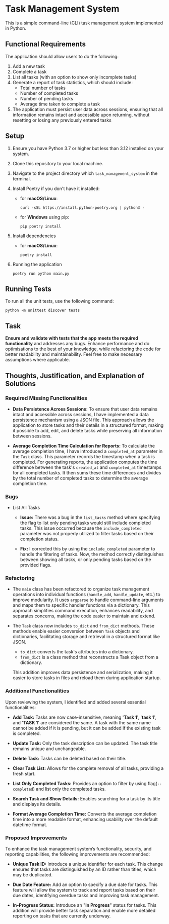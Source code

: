 # Task Management System

This is a simple command-line (CLI) task management system implemented in Python.

## Functional Requirements

The application should allow users to do the following:

1. Add a new task
2. Complete a task
3. List all tasks (with an option to show only incomplete tasks)
4. Generate a report of task statistics, which should include:
   - Total number of tasks
   - Number of completed tasks
   - Number of pending tasks
   - Average time taken to complete a task
5. The application must persist user data across sessions, ensuring that all information remains intact and accessible upon returning, without resetting or losing any previously entered tasks

## Setup

1. Ensure you have Python 3.7 or higher but less than 3.12 installed on your system.
2. Clone this repository to your local machine.
3. Navigate to the project directory which `task_management_system` in the terminal.
4. Install Poetry if you don't have it installed:

   - for **macOS/Linux**:
       ```
       curl -sSL https://install.python-poetry.org | python3 -
       ```
   - for **Windows** using pip:
   
       ```
       pip poetry install
       ```
5. Install dependencies
   - for **macOS/Linux**:
       ```
       poetry install
       ```
6.  Running the application
    ```
    poetry run python main.py
    ```

## Running Tests

To run all the unit tests, use the following command:

```
python -m unittest discover tests
```

## Task

**Ensure and validate with tests that the app meets the required functionality** and addresses any bugs. Enhance performance and do optimisations to the best of your knowledge, while refactoring the code for better readability and maintainability. Feel free to make necessary assumptions where applicable.


## Thoughts, Justification, and Explanation of Solutions
### Required Missing Functionalities
 - **Data Persistence Across Sessions:** To ensure that user data remains intact and accessible across sessions, I have implemented a data persistence mechanism using a JSON file. This approach allows the application to store tasks and their details in a structured format, making it possible to add, edit, and delete tasks while preserving all information between sessions.


 - **Average Completion Time Calculation for Reports:** To calculate the average completion time, I have introduced a `completed_at` parameter in the `Task` class. This parameter records the timestamp when a task is completed. For generating reports, the application computes the time difference between the task's `created_at` and `completed_at` timestamps for all completed tasks. It then sums these time differences and divides by the total number of completed tasks to determine the average completion time.

### Bugs
 - List All Tasks
   - **Issue:** There was a bug in the `list_tasks` method where specifying the flag to list only pending tasks would still include completed tasks. This issue occurred because the `include_completed` parameter was not properly utilized to filter tasks based on their completion status.

   - **Fix:** I corrected this by using the `include_completed` parameter to handle the filtering of tasks. Now, the method correctly distinguishes between showing all tasks, or only pending tasks based on the provided flags.

### Refactoring
- The `main` class has been refactored to organize task management operations into individual functions (`handle_add`, `handle_update`, etc.) to improve modularity. It uses `argparse` to handle command-line arguments and maps them to specific handler functions via a dictionary. This approach simplifies command execution, enhances readability, and separates concerns, making the code easier to maintain and extend.

-  The `Task` class now includes `to_dict` and `from_dict` methods. These methods enable easier conversion between `Task` objects and dictionaries, facilitating storage and retrieval in a structured format like JSON.
    - `to_dict` converts the task's attributes into a dictionary.
    - `from_dict` is a class method that reconstructs a Task object from a dictionary. 

   This addition improves data persistence and serialization, making it easier to store tasks in files and reload them during application startup.

### Additional Functionalities
Upon reviewing the system, I identified and added several essential functionalities:
    
- **Add Task:** Tasks are now case-insensitive, meaning '**Task 1**', '**task 1**', and '**TASK 1**' are considered the same. A task with the same name cannot be added if it is pending, but it can be added if the existing task is completed.

- **Update Task:** Only the task description can be updated. The task title remains unique and unchangeable.

- **Delete Task:** Tasks can be deleted based on their title.

- **Clear Task List:** Allows for the complete removal of all tasks, providing a fresh start.

- **List Only Completed Tasks:** Provides an option to filter by using flag(`--completed`) and list only the completed tasks.

- **Search Task and Show Details:** Enables searching for a task by its title and displays its details.

 - **Format Average Completion Time:** Converts the average completion time into a more readable format, enhancing usability over the default datetime format.


### Proposed Improvements

To enhance the task management system’s functionality, security, and reporting capabilities, the following improvements are recommended:

 - **Unique Task ID:** Introduce a unique identifier for each task. This change ensures that tasks are distinguished by an ID rather than titles, which may be duplicated.

  - **Due Date Feature:** Add an option to specify a due date for tasks. This feature will allow the system to track and report tasks based on their due dates, identifying overdue tasks and improving task management.

  - **In-Progress Status:** Introduce an "**In Progress**" status for tasks. This addition will provide better task separation and enable more detailed reporting on tasks that are currently underway.